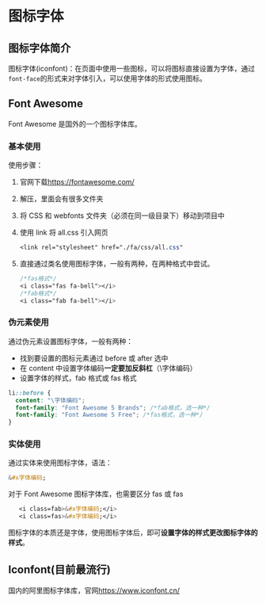 # 图标字体

## 图标字体简介

图标字体(iconfont)：在页面中使用一些图标，可以将图标直接设置为字体，通过`font-face`的形式来对字体引入，可以使用字体的形式使用图标。

## Font Awesome

Font Awesome 是国外的一个图标字体库。

### 基本使用

使用步骤：

1. 官网下载<https://fontawesome.com/>

2. 解压，里面会有很多文件夹

3. 将 CSS 和 webfonts 文件夹（必须在同一级目录下）移动到项目中

4. 使用 link 将 all.css 引入网页

   ```css
   <link rel="stylesheet" href="./fa/css/all.css"
   ```

5. 直接通过类名使用图标字体，一般有两种，在两种格式中尝试。

   ```css
   /*fas格式*/
   <i class="fas fa-bell"></i>
   /*fab格式*/
   <i class="fab fa-bell"></i>
   ```

### 伪元素使用

通过伪元素设置图标字体，一般有两种：

- 找到要设置的图标元素通过 before 或 after 选中
- 在 content 中设置字体编码**一定要加反斜杠**（\字体编码）
- 设置字体的样式，fab 格式或 fas 格式

```css
li::before {
  content: "\字体编码";
  font-family: "Font Awesome 5 Brands"; /*fab格式，选一种*/
  font-family: "Font Awesome 5 Free"; /*fas格式，选一种*/
}
```

### 实体使用

通过实体来使用图标字体，语法：

```css
&#x字体编码;
```

对于 Font Awesome 图标字体库，也需要区分 fas 或 fas

```css
   <i class=fab>&#x字体编码;</i>
   <i class=fas>&#x字体编码;</i>
```

图标字体的本质还是字体，使用图标字体后，即可**设置字体的样式更改图标字体的样式**。

## Iconfont(目前最流行)

国内的阿里图标字体库，官网<https://www.iconfont.cn/>
